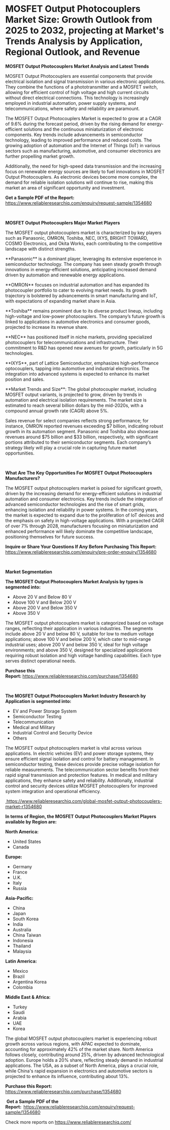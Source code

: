 <p><h1>MOSFET Output Photocouplers Market Size: Growth Outlook from 2025 to 2032, projecting at Market's Trends Analysis by Application, Regional Outlook, and Revenue</h1></p><p><strong>MOSFET Output Photocouplers Market Analysis and Latest Trends</strong></p>
<p><p>MOSFET Output Photocouplers are essential components that provide electrical isolation and signal transmission in various electronic applications. They combine the functions of a phototransmitter and a MOSFET switch, allowing for efficient control of high voltage and high current circuits without direct electrical connections. This technology is increasingly employed in industrial automation, power supply systems, and telecommunications, where safety and reliability are paramount.</p><p>The MOSFET Output Photocouplers Market is expected to grow at a CAGR of 9.6% during the forecast period, driven by the rising demand for energy-efficient solutions and the continuous miniaturization of electronic components. Key trends include advancements in semiconductor technology, leading to improved performance and reduced costs. The growing adoption of automation and the Internet of Things (IoT) in various sectors such as manufacturing, automotive, and consumer electronics are further propelling market growth.</p><p>Additionally, the need for high-speed data transmission and the increasing focus on renewable energy sources are likely to fuel innovations in MOSFET Output Photocouplers. As electronic devices become more complex, the demand for reliable isolation solutions will continue to rise, making this market an area of significant opportunity and investment.</p></p>
<p><strong>Get a Sample PDF of the Report:&nbsp;</strong> <a href="https://www.reliableresearchiq.com/enquiry/request-sample/1354680?utm_campaign=2739&utm_medium=2&utm_source=Github&utm_content=ia&utm_term=07042025&utm_id=mosfet-output-photocouplers">https://www.reliableresearchiq.com/enquiry/request-sample/1354680</a></p>
<p>&nbsp;</p>
<p><strong>MOSFET Output Photocouplers Major Market Players</strong></p>
<p><p>The MOSFET output photocouplers market is characterized by key players such as Panasonic, OMRON, Toshiba, NEC, IXYS, BRIGHT TOWARD, COSMO Electronics, and Okita Works, each contributing to the competitive landscape with distinct strengths.</p><p>**Panasonic** is a dominant player, leveraging its extensive experience in semiconductor technology. The company has seen steady growth through innovations in energy-efficient solutions, anticipating increased demand driven by automation and renewable energy applications.</p><p>**OMRON** focuses on industrial automation and has expanded its photocoupler portfolio to cater to evolving market needs. Its growth trajectory is bolstered by advancements in smart manufacturing and IoT, with expectations of expanding market share in Asia.</p><p>**Toshiba** remains prominent due to its diverse product lineup, including high-voltage and low-power photocouplers. The company’s future growth is linked to applications in automotive electronics and consumer goods, projected to increase its revenue share.</p><p>**NEC** has positioned itself in niche markets, providing specialized photocouplers for telecommunications and infrastructure. Their commitment to R&D has opened new avenues for growth, particularly in 5G technologies.</p><p>**IXYS**, part of Lattice Semiconductor, emphasizes high-performance optocouplers, tapping into automotive and industrial electronics. The integration into advanced systems is expected to enhance its market position and sales.</p><p>**Market Trends and Size**: The global photocoupler market, including MOSFET output variants, is projected to grow, driven by trends in automation and electrical isolation requirements. The market size is estimated to reach several billion dollars by the mid-2020s, with a compound annual growth rate (CAGR) above 5%.</p><p>Sales revenue for select companies reflects strong performance; for instance, OMRON reported revenues exceeding $7 billion, indicating robust growth in its automation segment. Panasonic and Toshiba also showcase revenues around $75 billion and $33 billion, respectively, with significant portions attributed to their semiconductor segments. Each company’s strategy likely will play a crucial role in capturing future market opportunities.</p></p>
<p>&nbsp;</p>
<p><strong>What Are The Key Opportunities For MOSFET Output Photocouplers Manufacturers?</strong></p>
<p><p>The MOSFET output photocouplers market is poised for significant growth, driven by the increasing demand for energy-efficient solutions in industrial automation and consumer electronics. Key trends include the integration of advanced semiconductor technologies and the rise of smart grids, enhancing isolation and reliability in power systems. In the coming years, the market is expected to expand due to the proliferation of IoT devices and the emphasis on safety in high-voltage applications. With a projected CAGR of over 7% through 2028, manufacturers focusing on miniaturization and enhanced performance will likely dominate the competitive landscape, positioning themselves for future success.</p></p>
<p><strong>Inquire or Share Your Questions If Any Before Purchasing This Report:</strong> <a href="https://www.reliableresearchiq.com/enquiry/pre-order-enquiry/1354680?utm_campaign=2739&utm_medium=2&utm_source=Github&utm_content=ia&utm_term=07042025&utm_id=mosfet-output-photocouplers">https://www.reliableresearchiq.com/enquiry/pre-order-enquiry/1354680</a></p>
<p>&nbsp;</p>
<p><strong>Market Segmentation</strong></p>
<p><strong>The MOSFET Output Photocouplers Market Analysis by types is segmented into:</strong></p>
<p><ul><li>Above 20 V and Below 80 V</li><li>Above 100 V and Below 200 V</li><li>Above 200 V and Below 350 V</li><li>Above 350 V</li></ul></p>
<p><p>The MOSFET output photocouplers market is categorized based on voltage ranges, reflecting their application in various industries. The segments include above 20 V and below 80 V, suitable for low to medium voltage applications; above 100 V and below 200 V, which cater to mid-range industrial uses; above 200 V and below 350 V, ideal for high voltage environments; and above 350 V, designed for specialized applications requiring robust isolation and high voltage handling capabilities. Each type serves distinct operational needs.</p></p>
<p><strong>Purchase this Report:&nbsp;</strong><a href="https://www.reliableresearchiq.com/purchase/1354680?utm_campaign=2739&utm_medium=2&utm_source=Github&utm_content=ia&utm_term=07042025&utm_id=mosfet-output-photocouplers">https://www.reliableresearchiq.com/purchase/1354680</a></p>
<p>&nbsp;</p>
<p><strong>The MOSFET Output Photocouplers Market Industry Research by Application is segmented into:</strong></p>
<p><ul><li>EV and Power Storage System</li><li>Semiconductor Testing</li><li>Telecommunication</li><li>Medical and Military</li><li>Industrial Control and Security Device</li><li>Others</li></ul></p>
<p><p>The MOSFET output photocouplers market is vital across various applications. In electric vehicles (EV) and power storage systems, they ensure efficient signal isolation and control for battery management. In semiconductor testing, these devices provide precise voltage isolation for reliable measurements. The telecommunication sector benefits from their rapid signal transmission and protection features. In medical and military applications, they enhance safety and reliability. Additionally, industrial control and security devices utilize MOSFET photocouplers for improved system integration and operational efficiency.</p></p>
<p><a href="https://www.reliableresearchiq.com/global-mosfet-output-photocouplers-market-r1354680?utm_campaign=2739&utm_medium=2&utm_source=Github&utm_content=ia&utm_term=07042025&utm_id=mosfet-output-photocouplers">&nbsp;https://www.reliableresearchiq.com/global-mosfet-output-photocouplers-market-r1354680</a></p>
<p><strong>In terms of Region, the MOSFET Output Photocouplers Market Players available by Region are:</strong></p>
<p>
    <p> <strong> North America: </strong>
        <ul>
            <li>United States</li>
            <li>Canada</li>
        </ul>
        </p> 
    <p> <strong> Europe: </strong>
        <ul>
            <li>Germany</li>
            <li>France</li>
            <li>U.K.</li>
            <li>Italy</li>
            <li>Russia</li>
        </ul>
        </p> 
    <p> <strong> Asia-Pacific: </strong>
        <ul>
            <li>China</li>
            <li>Japan</li>
            <li>South Korea</li>
            <li>India</li>
            <li>Australia</li>
            <li>China Taiwan</li>
            <li>Indonesia</li>
            <li>Thailand</li>
            <li>Malaysia</li>
        </ul>
        </p> 
    <p> <strong> Latin America: </strong>
        <ul>
            <li>Mexico</li>
            <li>Brazil</li>
            <li>Argentina Korea</li>
            <li>Colombia</li>
        </ul>
        </p> 
    <p> <strong> Middle East & Africa: </strong>
        <ul>
            <li>Turkey</li>
            <li>Saudi</li>
            <li>Arabia</li>
            <li>UAE</li>
            <li>Korea</li>
        </ul>
    </p>
    </p>
<p><p>The global MOSFET output photocouplers market is experiencing robust growth across various regions, with APAC expected to dominate, accounting for approximately 42% of the market share. North America follows closely, contributing around 25%, driven by advanced technological adoption. Europe holds a 20% share, reflecting steady demand in industrial applications. The USA, as a subset of North America, plays a crucial role, while China's rapid expansion in electronics and automotive sectors is projected to enhance its influence, contributing about 13%.</p></p>
<p><strong>Purchase this Report: </strong><a href="https://www.reliableresearchiq.com/purchase/1354680?utm_campaign=2739&utm_medium=2&utm_source=Github&utm_content=ia&utm_term=07042025&utm_id=mosfet-output-photocouplers">https://www.reliableresearchiq.com/purchase/1354680</a></p>
<p>&nbsp;<strong>Get a Sample PDF of the Report:&nbsp;&nbsp;</strong><a href="https://www.reliableresearchiq.com/enquiry/request-sample/1354680?utm_campaign=2739&utm_medium=2&utm_source=Github&utm_content=ia&utm_term=07042025&utm_id=mosfet-output-photocouplers">https://www.reliableresearchiq.com/enquiry/request-sample/1354680</a></p>
<p><strong></strong></p>
<p>Check more reports on <a href="https://www.reliableresearchiq.com/?utm_campaign=2739&utm_medium=2&utm_source=Github&utm_content=ia&utm_term=07042025&utm_id=mosfet-output-photocouplers">https://www.reliableresearchiq.com/</a></p>